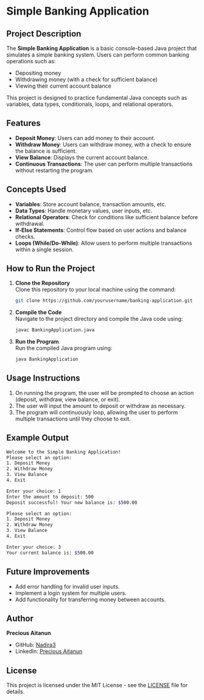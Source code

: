 # Simple Banking Application

## Project Description
The **Simple Banking Application** is a basic console-based Java project that simulates a simple banking system. Users can perform common banking operations such as:
- Depositing money
- Withdrawing money (with a check for sufficient balance)
- Viewing their current account balance

This project is designed to practice fundamental Java concepts such as variables, data types, conditionals, loops, and relational operators.

## Features
- **Deposit Money**: Users can add money to their account.
- **Withdraw Money**: Users can withdraw money, with a check to ensure the balance is sufficient.
- **View Balance**: Displays the current account balance.
- **Continuous Transactions**: The user can perform multiple transactions without restarting the program.

## Concepts Used
- **Variables**: Store account balance, transaction amounts, etc.
- **Data Types**: Handle monetary values, user inputs, etc.
- **Relational Operators**: Check for conditions like sufficient balance before withdrawal.
- **If-Else Statements**: Control flow based on user actions and balance checks.
- **Loops (While/Do-While)**: Allow users to perform multiple transactions within a single session.
  
## How to Run the Project
1. **Clone the Repository**  
   Clone this repository to your local machine using the command:
   ```bash
   git clone https://github.com/yourusername/banking-application.git
   ```

2. **Compile the Code**  
   Navigate to the project directory and compile the Java code using:
   ```bash
   javac BankingApplication.java
   ```

3. **Run the Program**  
   Run the compiled Java program using:
   ```bash
   java BankingApplication
   ```

## Usage Instructions
1. On running the program, the user will be prompted to choose an action (deposit, withdraw, view balance, or exit).
2. The user will input the amount to deposit or withdraw as necessary.
3. The program will continuously loop, allowing the user to perform multiple transactions until they choose to exit.

## Example Output
```bash
Welcome to the Simple Banking Application!
Please select an option:
1. Deposit Money
2. Withdraw Money
3. View Balance
4. Exit

Enter your choice: 1
Enter the amount to deposit: 500
Deposit successful! Your new balance is: $500.00

Please select an option:
1. Deposit Money
2. Withdraw Money
3. View Balance
4. Exit

Enter your choice: 3
Your current balance is: $500.00
```

## Future Improvements
- Add error handling for invalid user inputs.
- Implement a login system for multiple users.
- Add functionality for transferring money between accounts.

## Author
**Precious Aitanun**  
- GitHub: [Nadira3](https://github.com/Nadira3)  
- LinkedIn: [Precious Aitanun](https://linkedin.com/in/precious-aitanun)

## License
This project is licensed under the MIT License - see the [LICENSE](LICENSE) file for details.
